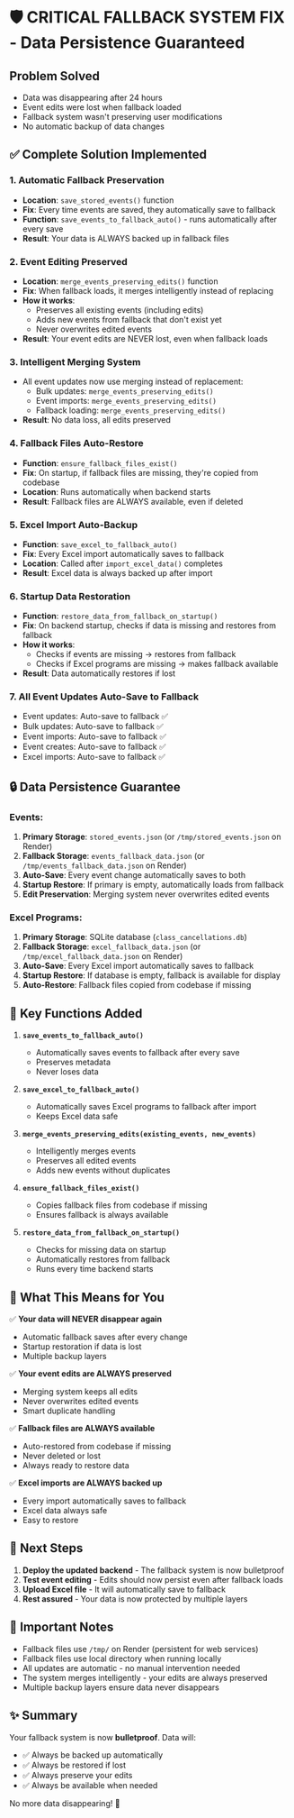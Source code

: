 # 🛡️ CRITICAL FALLBACK SYSTEM FIX - Data Persistence Guaranteed

## Problem Solved
- Data was disappearing after 24 hours
- Event edits were lost when fallback loaded
- Fallback system wasn't preserving user modifications
- No automatic backup of data changes

## ✅ Complete Solution Implemented

### 1. **Automatic Fallback Preservation**
- **Location**: `save_stored_events()` function
- **Fix**: Every time events are saved, they automatically save to fallback
- **Function**: `save_events_to_fallback_auto()` - runs automatically after every save
- **Result**: Your data is ALWAYS backed up in fallback files

### 2. **Event Editing Preserved**
- **Location**: `merge_events_preserving_edits()` function
- **Fix**: When fallback loads, it merges intelligently instead of replacing
- **How it works**:
  - Preserves all existing events (including edits)
  - Adds new events from fallback that don't exist yet
  - Never overwrites edited events
- **Result**: Your event edits are NEVER lost, even when fallback loads

### 3. **Intelligent Merging System**
- All event updates now use merging instead of replacement:
  - Bulk updates: `merge_events_preserving_edits()`
  - Event imports: `merge_events_preserving_edits()`
  - Fallback loading: `merge_events_preserving_edits()`
- **Result**: No data loss, all edits preserved

### 4. **Fallback Files Auto-Restore**
- **Function**: `ensure_fallback_files_exist()`
- **Fix**: On startup, if fallback files are missing, they're copied from codebase
- **Location**: Runs automatically when backend starts
- **Result**: Fallback files are ALWAYS available, even if deleted

### 5. **Excel Import Auto-Backup**
- **Function**: `save_excel_to_fallback_auto()`
- **Fix**: Every Excel import automatically saves to fallback
- **Location**: Called after `import_excel_data()` completes
- **Result**: Excel data is always backed up after import

### 6. **Startup Data Restoration**
- **Function**: `restore_data_from_fallback_on_startup()`
- **Fix**: On backend startup, checks if data is missing and restores from fallback
- **How it works**:
  - Checks if events are missing → restores from fallback
  - Checks if Excel programs are missing → makes fallback available
- **Result**: Data automatically restores if lost

### 7. **All Event Updates Auto-Save to Fallback**
- Event updates: Auto-save to fallback ✅
- Bulk updates: Auto-save to fallback ✅
- Event imports: Auto-save to fallback ✅
- Event creates: Auto-save to fallback ✅
- Excel imports: Auto-save to fallback ✅

## 🔒 Data Persistence Guarantee

### Events:
1. **Primary Storage**: `stored_events.json` (or `/tmp/stored_events.json` on Render)
2. **Fallback Storage**: `events_fallback_data.json` (or `/tmp/events_fallback_data.json` on Render)
3. **Auto-Save**: Every event change automatically saves to both
4. **Startup Restore**: If primary is empty, automatically loads from fallback
5. **Edit Preservation**: Merging system never overwrites edited events

### Excel Programs:
1. **Primary Storage**: SQLite database (`class_cancellations.db`)
2. **Fallback Storage**: `excel_fallback_data.json` (or `/tmp/excel_fallback_data.json` on Render)
3. **Auto-Save**: Every Excel import automatically saves to fallback
4. **Startup Restore**: If database is empty, fallback is available for display
5. **Auto-Restore**: Fallback files copied from codebase if missing

## 📝 Key Functions Added

1. **`save_events_to_fallback_auto()`**
   - Automatically saves events to fallback after every save
   - Preserves metadata
   - Never loses data

2. **`save_excel_to_fallback_auto()`**
   - Automatically saves Excel programs to fallback after import
   - Keeps Excel data safe

3. **`merge_events_preserving_edits(existing_events, new_events)`**
   - Intelligently merges events
   - Preserves all edited events
   - Adds new events without duplicates

4. **`ensure_fallback_files_exist()`**
   - Copies fallback files from codebase if missing
   - Ensures fallback is always available

5. **`restore_data_from_fallback_on_startup()`**
   - Checks for missing data on startup
   - Automatically restores from fallback
   - Runs every time backend starts

## 🎯 What This Means for You

✅ **Your data will NEVER disappear again**
- Automatic fallback saves after every change
- Startup restoration if data is lost
- Multiple backup layers

✅ **Your event edits are ALWAYS preserved**
- Merging system keeps all edits
- Never overwrites edited events
- Smart duplicate handling

✅ **Fallback files are ALWAYS available**
- Auto-restored from codebase if missing
- Never deleted or lost
- Always ready to restore data

✅ **Excel imports are ALWAYS backed up**
- Every import automatically saves to fallback
- Excel data always safe
- Easy to restore

## 🚀 Next Steps

1. **Deploy the updated backend** - The fallback system is now bulletproof
2. **Test event editing** - Edits should now persist even after fallback loads
3. **Upload Excel file** - It will automatically save to fallback
4. **Rest assured** - Your data is now protected by multiple layers

## 📌 Important Notes

- Fallback files use `/tmp/` on Render (persistent for web services)
- Fallback files use local directory when running locally
- All updates are automatic - no manual intervention needed
- The system merges intelligently - your edits are always preserved
- Multiple backup layers ensure data never disappears

## ✨ Summary

Your fallback system is now **bulletproof**. Data will:
- ✅ Always be backed up automatically
- ✅ Always be restored if lost
- ✅ Always preserve your edits
- ✅ Always be available when needed

No more data disappearing! 🎉
